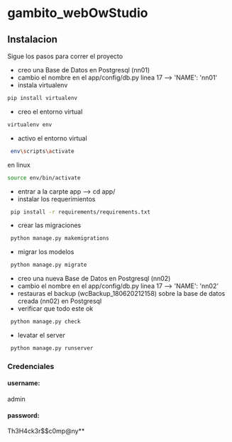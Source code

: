 # gambito_webOwStudio

## Instalacion

Sigue los pasos para correr el proyecto

- creo una Base de Datos en Postgresql (nn01)
- cambio el nombre en el app/config/db.py linea 17 --> 'NAME': 'nn01'
- instala  virtualenv

```sh
pip install virtualenv
```
- creo el entorno virtual
```sh
virtualenv env
```
- activo el entorno virtual
```sh
 env\scripts\activate
 ```
en linux
 ```sh
 source env/bin/activate
```
- entrar a la carpte app --> cd app/
- instalar los requerimientos
```sh
 pip install -r requirements/requirements.txt
 ```
- crear las migraciones
```sh
 python manage.py makemigrations
```
- migrar los modelos
```sh
 python manage.py migrate
```
- creo una nueva Base de Datos en Postgresql (nn02)
- cambio el nombre en el app/config/db.py linea 17 --> 'NAME': 'nn02'
- restauras el backup (wcBackup_180620212158) sobre la base de datos creada (nn02) en Postgresql
- verificar que todo este ok
```sh
 python manage.py check
```
- levatar el server
```sh
 python manage.py runserver
```
<!-- username: admin
password: Th3H4ck3r$$c0mp@ny** -->

### Credenciales

#### username:
admin
#### password:
Th3H4ck3r$$c0mp@ny**